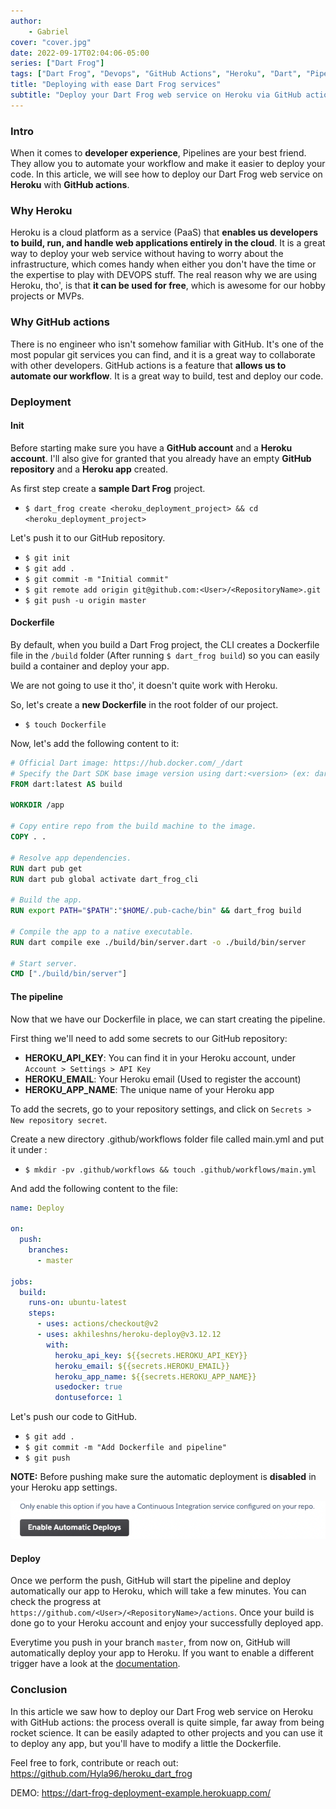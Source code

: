 ```yaml
---
author: 
    - Gabriel
cover: "cover.jpg"
date: 2022-09-17T02:04:06-05:00
series: ["Dart Frog"]
tags: ["Dart Frog", "Devops", "GitHub Actions", "Heroku", "Dart", "Pipeline"]
title: "Deploying with ease Dart Frog services"
subtitle: "Deploy your Dart Frog web service on Heroku via GitHub actions"
---
```


### Intro

When it comes to **developer experience**, Pipelines are your best friend. They allow you to automate your workflow and make it easier to deploy your code.
In this article, we will see how to deploy our Dart Frog web service on **Heroku** with **GitHub actions**.

### Why Heroku
Heroku is a cloud platform as a service (PaaS) that **enables us developers to build, run, and handle web applications entirely in the cloud**.
It is a great way to deploy your web service without having to worry about the infrastructure, which comes handy when either you don't have the time or the expertise to play with DEVOPS stuff.
The real reason why we are using Heroku, tho', is that **it can be used for free**, which is awesome for our hobby projects or MVPs.

### Why GitHub actions
There is no engineer who isn't somehow familiar with GitHub. It's one of the most popular git services you can find, and it is a great way to collaborate with other developers.
GitHub actions is a feature that **allows us to automate our workflow**. It is a great way to build, test and deploy our code.

### Deployment
#### Init
Before starting make sure you have a **GitHub account** and a **Heroku account**.
I'll also give for granted that you already have an empty **GitHub repository** and a **Heroku app** created.

As first step create a **sample Dart Frog** project.
- `$ dart_frog create <heroku_deployment_project> && cd <heroku_deployment_project>`

Let's push it to our GitHub repository.
- `$ git init`
- `$ git add .`
- `$ git commit -m "Initial commit"`
- `$ git remote add origin git@github.com:<User>/<RepositoryName>.git`
- `$ git push -u origin master`

#### Dockerfile

By default, when you build a Dart Frog project, the CLI creates a Dockerfile file in the `/build` folder (After running `$ dart_frog build`) so you can easily build a container and deploy your app. 

We are not going to use it tho', it doesn't quite work with Heroku.

So, let's create a **new Dockerfile** in the root folder of our project.

- `$ touch Dockerfile`

Now, let's add the following content to it:

```Dockerfile
# Official Dart image: https://hub.docker.com/_/dart
# Specify the Dart SDK base image version using dart:<version> (ex: dart:2.17)
FROM dart:latest AS build

WORKDIR /app

# Copy entire repo from the build machine to the image.
COPY . .

# Resolve app dependencies.
RUN dart pub get
RUN dart pub global activate dart_frog_cli

# Build the app.
RUN export PATH="$PATH":"$HOME/.pub-cache/bin" && dart_frog build

# Compile the app to a native executable.
RUN dart compile exe ./build/bin/server.dart -o ./build/bin/server

# Start server.
CMD ["./build/bin/server"]
```

#### The pipeline
Now that we have our Dockerfile in place, we can start creating the pipeline.

First thing we'll need to add some secrets to our GitHub repository:
- **HEROKU_API_KEY**: You can find it in your Heroku account, under `Account > Settings > API Key`
- **HEROKU_EMAIL**: Your Heroku email (Used to register the account)
- **HEROKU_APP_NAME**: The unique name of your Heroku app

To add the secrets, go to your repository settings, and click on `Secrets > New repository secret`.


Create a new directory .github/workflows folder file called main.yml and put it under :
- `$ mkdir -pv .github/workflows && touch .github/workflows/main.yml`

And add the following content to the file:

```yaml
name: Deploy

on:
  push:
    branches:
      - master

jobs:
  build:
    runs-on: ubuntu-latest
    steps:
      - uses: actions/checkout@v2
      - uses: akhileshns/heroku-deploy@v3.12.12
        with:
          heroku_api_key: ${{secrets.HEROKU_API_KEY}}
          heroku_email: ${{secrets.HEROKU_EMAIL}}
          heroku_app_name: ${{secrets.HEROKU_APP_NAME}}
          usedocker: true
          dontuseforce: 1
```

Let's push our code to GitHub.
- `$ git add .`
- `$ git commit -m "Add Dockerfile and pipeline"`
- `$ git push`

**NOTE:** Before pushing make sure the automatic deployment is **disabled** in your Heroku app settings.

![automatic deployment](automatic_deployment.png "Automatic Deployment on Heroku")


#### Deploy
Once we perform the push, GitHub will start the pipeline and deploy automatically our app to Heroku, which will take a few minutes.
You can check the progress at `https://github.com/<User>/<RepositoryName>/actions`.
Once your build is done go to your Heroku account and enjoy your successfully deployed app.

Everytime you push in your branch `master`, from now on, GitHub will automatically deploy your app to Heroku. If you want to enable a different trigger have a look at the [documentation](https://docs.github.com/en/actions/using-workflows/events-that-trigger-workflows).

### Conclusion
In this article we saw how to deploy our Dart Frog web service on Heroku with GitHub actions: the process overall is quite simple, far away from being rocket science.
It can be easily adapted to other projects and you can use it to deploy any app, but you'll have to modify a little the Dockerfile.

Feel free to fork, contribute or reach out: https://github.com/Hyla96/heroku_dart_frog

DEMO: https://dart-frog-deployment-example.herokuapp.com/